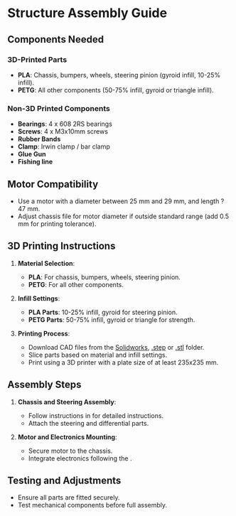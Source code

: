 # Structure Assembly Guide

## Components Needed
### 3D-Printed Parts
- **PLA**: Chassis, bumpers, wheels, steering pinion (gyroid infill, 10-25% infill).
- **PETG**: All other components (50-75% infill, gyroid or triangle infill).

### Non-3D Printed Components
- **Bearings**: 4 x 608 2RS bearings
- **Screws**: 4 x M3x10mm screws
- **Rubber Bands**
- **Clamp**: Irwin clamp / bar clamp
- **Glue Gun**
- **Fishing line**

## Motor Compatibility
- Use a motor with a diameter between 25 mm and 29 mm, and length ? 47 mm.
- Adjust chassis file for motor diameter if outside standard range (add 0.5 mm for printing tolerance).

## 3D Printing Instructions
1. **Material Selection**:
   - **PLA**: For chassis, bumpers, wheels, steering pinion.
   - **PETG**: For all other components.

2. **Infill Settings**:
   - **PLA Parts**: 10-25% infill, gyroid for steering pinion.
   - **PETG Parts**: 50-75% infill, gyroid or triangle for strength.

3. **Printing Process**:
   - Download CAD files from the [Solidworks](SolidWorks), [.step](.step) or [.stl](.stl) folder.
   - Slice parts based on material and infill settings.
   - Print using a 3D printer with a plate size of at least 235x235 mm.

## Assembly Steps
1. **Chassis and Steering Assembly**:
   - Follow instructions in [](Assembly_Instructions/README.md) for detailed instructions.
   - Attach the steering and differential parts.

2. **Motor and Electronics Mounting**:
   - Secure motor to the chassis.
   - Integrate electronics following the [](../Electronics/README.md`).

## Testing and Adjustments
- Ensure all parts are fitted securely.
- Test mechanical components before full assembly.
